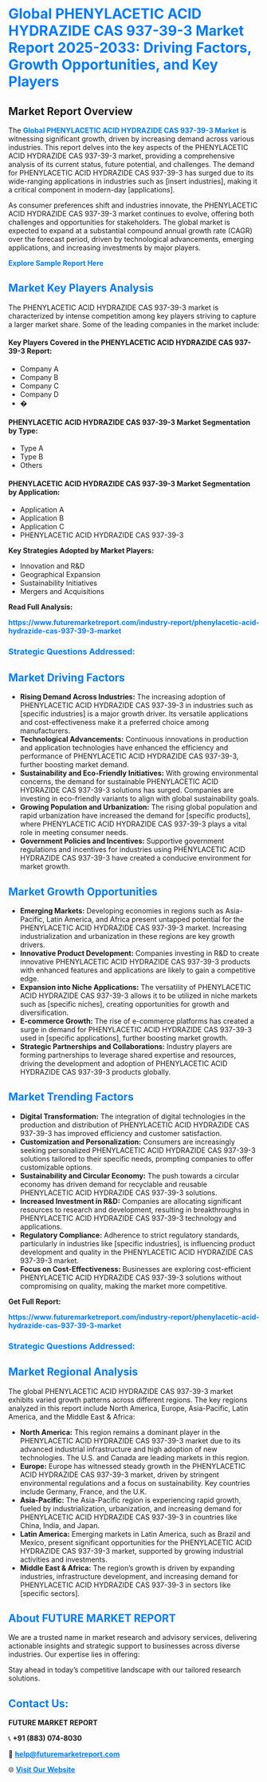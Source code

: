 <h1 style="color: #007BFF;">Global PHENYLACETIC ACID HYDRAZIDE CAS 937-39-3 Market Report 2025-2033: Driving Factors, Growth Opportunities, and Key Players</h1>

<section id="overview">
<h2>Market Report Overview</h2>
<p>The <a href="https://www.futuremarketreport.com/industry-report/phenylacetic-acid-hydrazide-cas-937-39-3-market" style="color: #007BFF; text-decoration: none;"><strong>Global PHENYLACETIC ACID HYDRAZIDE CAS 937-39-3 Market</strong></a> is witnessing significant growth, driven by increasing demand across various industries. This report delves into the key aspects of the PHENYLACETIC ACID HYDRAZIDE CAS 937-39-3 market, providing a comprehensive analysis of its current status, future potential, and challenges. The demand for PHENYLACETIC ACID HYDRAZIDE CAS 937-39-3 has surged due to its wide-ranging applications in industries such as [insert industries], making it a critical component in modern-day [applications].</p>
<p>As consumer preferences shift and industries innovate, the PHENYLACETIC ACID HYDRAZIDE CAS 937-39-3 market continues to evolve, offering both challenges and opportunities for stakeholders. The global market is expected to expand at a substantial compound annual growth rate (CAGR) over the forecast period, driven by technological advancements, emerging applications, and increasing investments by major players.</p>
</section>

<section id="overview">
<p><a href="https://www.futuremarketreport.com/request-sample/reportId=111214" style="color: #007BFF; text-decoration: none;"><strong>Explore Sample Report Here</strong></a></p>
</section>

<section id="key-players">
<h2 style="color: #007BFF;">Market Key Players Analysis</h2>
<p>The PHENYLACETIC ACID HYDRAZIDE CAS 937-39-3 market is characterized by intense competition among key players striving to capture a larger market share. Some of the leading companies in the market include:</p>
<h4>Key Players Covered in the PHENYLACETIC ACID HYDRAZIDE CAS 937-39-3 Report:</h4>
<ul><li>Company A</li><li>Company B</li><li>Company C</li><li>Company D</li><li>�</li></ul>
<h4>PHENYLACETIC ACID HYDRAZIDE CAS 937-39-3 Market Segmentation by Type:</h4>
<ul><li>Type A</li><li>Type B</li><li>Others</li></ul>

<h4>PHENYLACETIC ACID HYDRAZIDE CAS 937-39-3 Market Segmentation by Application:</h4>
<ul><li>Application A</li><li>Application B</li><li>Application C</li><li>PHENYLACETIC ACID HYDRAZIDE CAS 937-39-3</li></ul>
<p><strong>Key Strategies Adopted by Market Players:</strong></p>
<ul>
<li>Innovation and R&D</li>
<li>Geographical Expansion</li>
<li>Sustainability Initiatives</li>
<li>Mergers and Acquisitions</li>
</ul>
</section>

<section>
<p><strong>Read Full Analysis: </strong></p><a href="https://www.futuremarketreport.com/industry-report/phenylacetic-acid-hydrazide-cas-937-39-3-market" style="color: #007BFF; text-decoration: none;"><strong>https://www.futuremarketreport.com/industry-report/phenylacetic-acid-hydrazide-cas-937-39-3-market</strong></a>
<h3 style="color: #007BFF;">Strategic Questions Addressed:</h3>
</section>

<section id="driving-factors">
<h2 style="color: #007BFF;">Market Driving Factors</h2>
<ul>
<li><strong>Rising Demand Across Industries:</strong> The increasing adoption of PHENYLACETIC ACID HYDRAZIDE CAS 937-39-3 in industries such as [specific industries] is a major growth driver. Its versatile applications and cost-effectiveness make it a preferred choice among manufacturers.</li>
<li><strong>Technological Advancements:</strong> Continuous innovations in production and application technologies have enhanced the efficiency and performance of PHENYLACETIC ACID HYDRAZIDE CAS 937-39-3, further boosting market demand.</li>
<li><strong>Sustainability and Eco-Friendly Initiatives:</strong> With growing environmental concerns, the demand for sustainable PHENYLACETIC ACID HYDRAZIDE CAS 937-39-3 solutions has surged. Companies are investing in eco-friendly variants to align with global sustainability goals.</li>
<li><strong>Growing Population and Urbanization:</strong> The rising global population and rapid urbanization have increased the demand for [specific products], where PHENYLACETIC ACID HYDRAZIDE CAS 937-39-3 plays a vital role in meeting consumer needs.</li>
<li><strong>Government Policies and Incentives:</strong> Supportive government regulations and incentives for industries using PHENYLACETIC ACID HYDRAZIDE CAS 937-39-3 have created a conducive environment for market growth.</li>
</ul>
</section>

<section id="growth-opportunities">
<h2 style="color: #007BFF;">Market Growth Opportunities</h2>
<ul>
<li><strong>Emerging Markets:</strong> Developing economies in regions such as Asia-Pacific, Latin America, and Africa present untapped potential for the PHENYLACETIC ACID HYDRAZIDE CAS 937-39-3 market. Increasing industrialization and urbanization in these regions are key growth drivers.</li>
<li><strong>Innovative Product Development:</strong> Companies investing in R&D to create innovative PHENYLACETIC ACID HYDRAZIDE CAS 937-39-3 products with enhanced features and applications are likely to gain a competitive edge.</li>
<li><strong>Expansion into Niche Applications:</strong> The versatility of PHENYLACETIC ACID HYDRAZIDE CAS 937-39-3 allows it to be utilized in niche markets such as [specific niches], creating opportunities for growth and diversification.</li>
<li><strong>E-commerce Growth:</strong> The rise of e-commerce platforms has created a surge in demand for PHENYLACETIC ACID HYDRAZIDE CAS 937-39-3 used in [specific applications], further boosting market growth.</li>
<li><strong>Strategic Partnerships and Collaborations:</strong> Industry players are forming partnerships to leverage shared expertise and resources, driving the development and adoption of PHENYLACETIC ACID HYDRAZIDE CAS 937-39-3 products globally.</li>
</ul>
</section>

<section id="trending-factors">
<h2 style="color: #007BFF;">Market Trending Factors</h2>
<ul>
<li><strong>Digital Transformation:</strong> The integration of digital technologies in the production and distribution of PHENYLACETIC ACID HYDRAZIDE CAS 937-39-3 has improved efficiency and customer satisfaction.</li>
<li><strong>Customization and Personalization:</strong> Consumers are increasingly seeking personalized PHENYLACETIC ACID HYDRAZIDE CAS 937-39-3 solutions tailored to their specific needs, prompting companies to offer customizable options.</li>
<li><strong>Sustainability and Circular Economy:</strong> The push towards a circular economy has driven demand for recyclable and reusable PHENYLACETIC ACID HYDRAZIDE CAS 937-39-3 solutions.</li>
<li><strong>Increased Investment in R&D:</strong> Companies are allocating significant resources to research and development, resulting in breakthroughs in PHENYLACETIC ACID HYDRAZIDE CAS 937-39-3 technology and applications.</li>
<li><strong>Regulatory Compliance:</strong> Adherence to strict regulatory standards, particularly in industries like [specific industries], is influencing product development and quality in the PHENYLACETIC ACID HYDRAZIDE CAS 937-39-3 market.</li>
<li><strong>Focus on Cost-Effectiveness:</strong> Businesses are exploring cost-efficient PHENYLACETIC ACID HYDRAZIDE CAS 937-39-3 solutions without compromising on quality, making the market more competitive.</li>
</ul>
</section>

<section>
<p><strong>Get Full Report: </strong></p><a href="https://www.futuremarketreport.com/industry-report/phenylacetic-acid-hydrazide-cas-937-39-3-market" style="color: #007BFF; text-decoration: none;"><strong>https://www.futuremarketreport.com/industry-report/phenylacetic-acid-hydrazide-cas-937-39-3-market</strong></a>
<h3 style="color: #007BFF;">Strategic Questions Addressed:</h3>
</section>


<section id="regional-analysis">
<h2 style="color: #007BFF;">Market Regional Analysis</h2>
<p>The global PHENYLACETIC ACID HYDRAZIDE CAS 937-39-3 market exhibits varied growth patterns across different regions. The key regions analyzed in this report include North America, Europe, Asia-Pacific, Latin America, and the Middle East & Africa:</p>
<ul>
<li><strong>North America:</strong> This region remains a dominant player in the PHENYLACETIC ACID HYDRAZIDE CAS 937-39-3 market due to its advanced industrial infrastructure and high adoption of new technologies. The U.S. and Canada are leading markets in this region.</li>
<li><strong>Europe:</strong> Europe has witnessed steady growth in the PHENYLACETIC ACID HYDRAZIDE CAS 937-39-3 market, driven by stringent environmental regulations and a focus on sustainability. Key countries include Germany, France, and the U.K.</li>
<li><strong>Asia-Pacific:</strong> The Asia-Pacific region is experiencing rapid growth, fueled by industrialization, urbanization, and increasing demand for PHENYLACETIC ACID HYDRAZIDE CAS 937-39-3 in countries like China, India, and Japan.</li>
<li><strong>Latin America:</strong> Emerging markets in Latin America, such as Brazil and Mexico, present significant opportunities for the PHENYLACETIC ACID HYDRAZIDE CAS 937-39-3 market, supported by growing industrial activities and investments.</li>
<li><strong>Middle East & Africa:</strong> The region’s growth is driven by expanding industries, infrastructure development, and increasing demand for PHENYLACETIC ACID HYDRAZIDE CAS 937-39-3 in sectors like [specific sectors].</li>
</ul>
</section>

<footer>
<h2 style="color: #007BFF;">About FUTURE MARKET REPORT</h2>
<p>We are a trusted name in market research and advisory services, delivering actionable insights and strategic support to businesses across diverse industries. Our expertise lies in offering:</p>

<p>Stay ahead in today’s competitive landscape with our tailored research solutions.</p>

<h2 style="color: #007BFF;">Contact Us:</h2>
<p><strong>FUTURE MARKET REPORT</strong></p>
<p>📞 <strong>+91 (883) 074-8030</strong></p>
<p>📧 <strong><a href="mailto:help@futuremarketreport.com" style="color: #007BFF;">help@futuremarketreport.com</a></strong></p>
<p>🌐 <strong><a href="https://www.futuremarketreport.com/" style="color: #007BFF;">Visit Our Website</a></strong></p>
</footer>